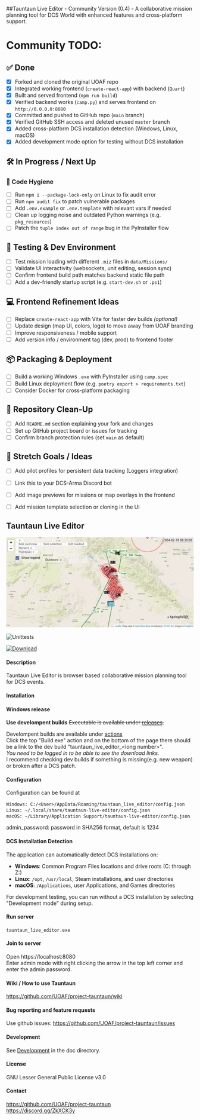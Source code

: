 ##Tauntaun Live Editor - Community Version (0.4) - A collaborative mission planning tool for DCS World with enhanced features and cross-platform support.

# Community TODO: 

## ✅ Done
- [x] Forked and cloned the original UOAF repo
- [x] Integrated working frontend (`create-react-app`) with backend (`Quart`)
- [x] Built and served frontend (`npm run build`)
- [x] Verified backend works (`camp.py`) and serves frontend on `http://0.0.0.0:8080`
- [x] Committed and pushed to GitHub repo (`main` branch)
- [x] Verified GitHub SSH access and deleted unused `master` branch
- [x] Added cross-platform DCS installation detection (Windows, Linux, macOS)
- [x] Added development mode option for testing without DCS installation

## 🛠️ In Progress / Next Up

### 🔧 Code Hygiene
- [ ] Run `npm i --package-lock-only` on Linux to fix audit error
- [ ] Run `npm audit fix` to patch vulnerable packages
- [ ] Add `.env.example` or `.env.template` with relevant vars if needed
- [ ] Clean up logging noise and outdated Python warnings (e.g. `pkg_resources`)
- [ ] Patch the `tuple index out of range` bug in the PyInstaller flow

## 🧪 Testing & Dev Environment
- [ ] Test mission loading with different `.miz` files in `data/Missions/`
- [ ] Validate UI interactivity (websockets, unit editing, session sync)
- [ ] Confirm frontend build path matches backend static file path
- [ ] Add a dev-friendly startup script (e.g. `start-dev.sh` or `.ps1`)

## 💻 Frontend Refinement Ideas
- [ ] Replace `create-react-app` with Vite for faster dev builds *(optional)*
- [ ] Update design (map UI, colors, logo) to move away from UOAF branding
- [ ] Improve responsiveness / mobile support
- [ ] Add version info / environment tag (dev, prod) to frontend footer

## 📦 Packaging & Deployment
- [ ] Build a working Windows `.exe` with PyInstaller using `camp.spec`
- [ ] Build Linux deployment flow (e.g. `poetry export > requirements.txt`)
- [ ] Consider Docker for cross-platform packaging

## 📁 Repository Clean-Up
- [ ] Add `README.md` section explaining your fork and changes
- [ ] Set up GitHub project board or issues for tracking
- [ ] Confirm branch protection rules (set `main` as default)

## 🧠 Stretch Goals / Ideas
- [ ] Add pilot profiles for persistent data tracking (Loggers integration)
- [ ] Link this to your DCS-Arma Discord bot
- [ ] Add image previews for missions or map overlays in the frontend
- [ ] Add mission template selection or cloning in the UI


## Tauntaun Live Editor

![Screenshot](https://github.com/UOAF/project-tauntaun/raw/v0.1.0/images/screenshot.png)

![Unittests](https://github.com/UOAF/project-tauntaun/workflows/Unittests/badge.svg)

[![Download](https://img.shields.io/github/downloads/UOAF/project-tauntaun/total?label=Download)](https://github.com/UOAF/project-tauntaun/releases)

#### Description
Tauntaun Live Editor is browser based collaborative mission planning tool for DCS events.

#### Installation
#### Windows release
**Use develompent builds** ~~Executable is available under [releases](https://github.com/UOAF/project-tauntaun/releases).~~
    
Develompent builds are available under [actions](https://github.com/UOAF/project-tauntaun/actions/workflows/exe.yml)   
Click the top "Build exe" action and on the bottom of the page there should be a link to the dev build "tauntaun_live_editor_\<long number\>".    
_You need to be logged in to be able to see the download links._    
I recommend checking dev builds if something is missing(e.g. new weapon) or broken after a DCS patch.

#### Configuration
Configuration can be found at
```
Windows: C:/<User>/AppData/Roaming/tauntaun_live_editor/config.json
Linux: ~/.local/share/tauntaun-live-editor/config.json
macOS: ~/Library/Application Support/tauntaun-live-editor/config.json
```
admin_password: password in SHA256 format, default is 1234

#### DCS Installation Detection
The application can automatically detect DCS installations on:
- **Windows**: Common Program Files locations and drive roots (C: through Z:)
- **Linux**: `/opt`, `/usr/local`, Steam installations, and user directories
- **macOS**: `/Applications`, user Applications, and Games directories

For development testing, you can run without a DCS installation by selecting "Development mode" during setup.

#### Run server
```
tauntaun_live_editor.exe
```

#### Join to server
Open https://localhost:8080  
Enter admin mode with right clicking the arrow in the top left corner and enter the admin password. 

#### Wiki / How to use Tauntaun
https://github.com/UOAF/project-tauntaun/wiki

#### Bug reporting and feature requests
Use github issues:
https://github.com/UOAF/project-tauntaun/issues

#### Development
See [Development](doc/Development.md) in the doc directory.

#### License 
GNU Lesser General Public License v3.0

#### Contact
https://github.com/UOAF/project-tauntaun  
https://discord.gg/ZkXCK3y

